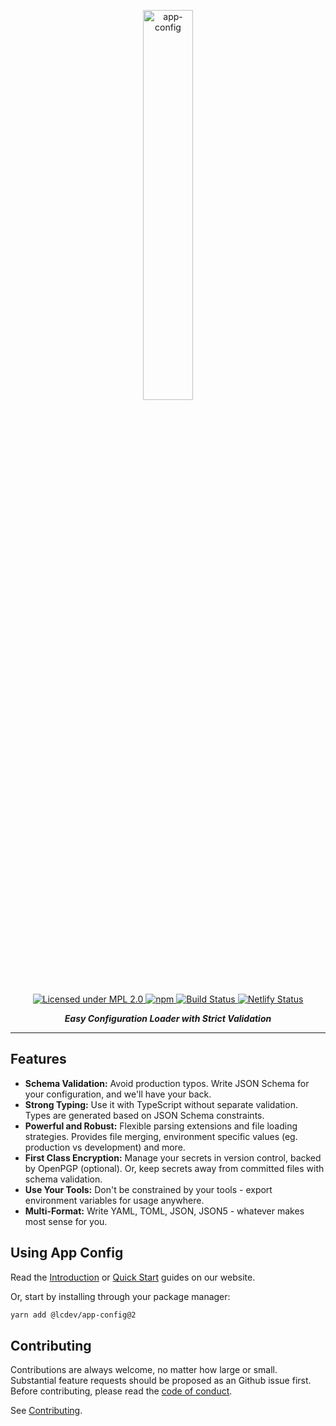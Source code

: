 <p align="center">
  <img src="https://app-config.netlify.app/hero.png" width="40%" align="center" alt="app-config">
</p>

<p align="center">
  <a href="https://www.mozilla.org/en-US/MPL/2.0/">
    <img alt="Licensed under MPL 2.0" src="https://img.shields.io/badge/license-MPL_2.0-green.svg?style=flat-square"/>
  </a>
  <a href="https://www.npmjs.com/package/@lcdev/app-config">
    <img alt="npm" src="https://img.shields.io/npm/v/@lcdev/app-config.svg?style=flat-square"/>
  </a>
  <a href="https://github.com/launchcodedev/app-config/actions">
    <img alt="Build Status" src="https://img.shields.io/github/workflow/status/launchcodedev/app-config/CI?style=flat-square"/>
  </a>
  <a href="https://app-config.netlify.app">
    <img alt="Netlify Status" src="https://img.shields.io/netlify/8a8b48b6-cae6-4fd9-a085-a39f9d4ac140?style=flat-square"/>
  </a>
</p>

<p align="center">
  <i><b>Easy Configuration Loader with Strict Validation</b></i>
</p>

---

## Features

- **Schema Validation:** Avoid production typos. Write JSON Schema for your configuration, and we'll have your back.
- **Strong Typing:** Use it with TypeScript without separate validation. Types are generated based on JSON Schema constraints.
- **Powerful and Robust:** Flexible parsing extensions and file loading strategies. Provides file merging, environment specific values (eg. production vs development) and more.
- **First Class Encryption:** Manage your secrets in version control, backed by OpenPGP (optional). Or, keep secrets away from committed files with schema validation.
- **Use Your Tools:** Don't be constrained by your tools - export environment variables for usage anywhere.
- **Multi-Format:** Write YAML, TOML, JSON, JSON5 - whatever makes most sense for you.

## Using App Config

Read the [Introduction](https://app-config.netlify.app/guide/intro/) or [Quick Start](https://app-config.netlify.app/guide/intro/quick-start/) guides on our website.

Or, start by installing through your package manager:

```sh
yarn add @lcdev/app-config@2
```

## Contributing

Contributions are always welcome, no matter how large or small.
Substantial feature requests should be proposed as an Github issue first.
Before contributing, please read the [code of conduct](./CODE_OF_CONDUCT.md).

See [Contributing](./CONTRIBUTING.md).
